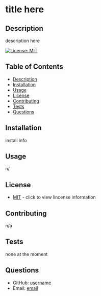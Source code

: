 # title here   
  ## Description 
  description here

  [![License: MIT](https://img.shields.io/badge/License-MIT-yellow.svg)](https://opensource.org/licenses/MIT)
  ## Table of Contents
  - [Description](#description)
  - [Installation](#installation)
  - [Usage](#usage)
  - [License](#license)
  - [Contributing](#contributing)
  - [Tests](#tests)
  - [Questions](#questions)

  ## Installation 
  install info

  ## Usage
  n/

  ## License
  - [MIT](https://opensource.org/licenses/MIT) - click to view lincense information
  
  ## Contributing
  n/a

  ## Tests
  none at the moment

  ## Questions
  - GitHub: [username](https://github.com/username)
  - Email: [email](mailto:email)

